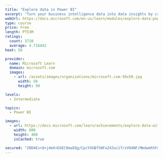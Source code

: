 ```yaml
---
title: "Explore data in Power BI"
excerpt: "Turn your business intelligence data into data insights by creating and configuring Power BI dashboards."
webUrl: https://docs.microsoft.com/en-us/learn/modules/explore-data-power-bi/
type: course
price: Free
length: PT53M
ratings:
  count: 3710
  average: 4.716442
heat: 56

provider:
  name: Microsoft Learn
  domain: microsoft.com
  images:
    - url: /assets/images/organizations/microsoft.com-50x50.jpg
      width: 50
      height: 50

levels:
  - Intermediate

topics:
  - Power BI

images:
  - url: https://docs.microsoft.com/learn/achievements/explore-data-with-power-bi-desktop-social.png
    width: 800
    height: 400
    isCached: true

secured: "Z8D4Ev+Q+j4mX+EGEC0maEQg/CpcYXGBfSNFaZ43ui1TrzVO4NF/Mmdwmh5Fmu3D3l9gJiOcWcBIAIgLlkqzAphiYDC1VtOtv0OiRVNKDOJwv/FMFBs1jBi2yE1ixqdK+FqTx6JwNN3Yd3HJJBb77cAxFeeAnKMddRiHxcGR8kaGTSdY7PlHAPUPRNdQM2zilr4kd6B9nMwDxKPSx0zmcj2oQctSLrMoz4UKzr2WB8T6s8/hLOJqzC/yLmSAQHyn11NfWxKv3K9B22EPrZ5PgdVJAaZRn99urqXafwNZZc7268Q+KFbmniOQnWpwVudGA/M/dJj/Rg5ucIiQ4WtJ6J3fBVXiQqvx5XR25aHNNYH5/PAP7kDAzGQbhuYlkS+v5ZxyBFX/BCTX96pDi+ovYQorr2YkSRR7QNzBk6m548M=;8jNlQ+fQpDHIU59Z6ijDPg=="
---
```


